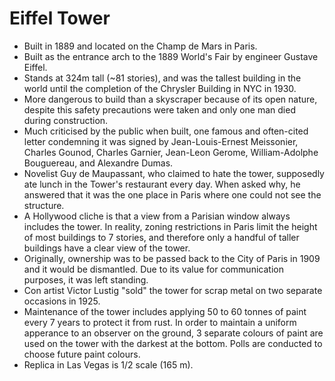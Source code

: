 Eiffel Tower
============

* Built in 1889 and located on the Champ de Mars in Paris.
* Built as the entrance arch to the 1889 World's Fair by engineer Gustave Eiffel.
* Stands at 324m tall (~81 stories), and was the tallest building in the world until the completion of the Chrysler Building in NYC in 1930.
* More dangerous to build than a skyscraper because of its open nature, despite this safety precautions were taken and only one man died during construction.
* Much criticised by the public when built, one famous and often-cited letter condemning it was signed by Jean-Louis-Ernest Meissonier, Charles Gounod, Charles Garnier, Jean-Leon Gerome, William-Adolphe Bouguereau, and Alexandre Dumas.
* Novelist Guy de Maupassant, who claimed to hate the tower, supposedly ate lunch in the Tower's restaurant every day. When asked why, he answered that it was the one place in Paris where one could not see the structure.
* A Hollywood cliche is that a view from a Parisian window always includes the tower. In reality, zoning restrictions in Paris limit the height of most buildings to 7 stories, and therefore only a handful of taller buildings have a clear view of the tower.
* Originally, ownership was to be passed back to the City of Paris in 1909 and it would be dismantled. Due to its value for communication purposes, it was left standing.
* Con artist Victor Lustig "sold" the tower for scrap metal on two separate occasions in 1925.
* Maintenance of the tower includes applying 50 to 60 tonnes of paint every 7 years to protect it from rust. In order to maintain a uniform apperance to an observer on the ground, 3 separate colours of paint are used on the tower with the darkest at the bottom. Polls are conducted to choose future paint colours.
* Replica in Las Vegas is 1/2 scale (165 m).

